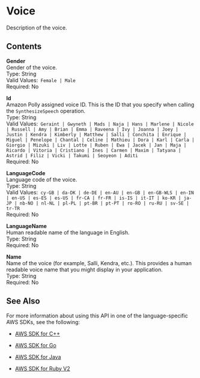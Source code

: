 # Voice<a name="API_Voice"></a>

Description of the voice\.

## Contents<a name="API_Voice_Contents"></a>

 **Gender**   
Gender of the voice\.  
Type: String  
Valid Values:` Female | Male`   
Required: No

 **Id**   
Amazon Polly assigned voice ID\. This is the ID that you specify when calling the `SynthesizeSpeech` operation\.  
Type: String  
Valid Values:` Geraint | Gwyneth | Mads | Naja | Hans | Marlene | Nicole | Russell | Amy | Brian | Emma | Raveena | Ivy | Joanna | Joey | Justin | Kendra | Kimberly | Matthew | Salli | Conchita | Enrique | Miguel | Penelope | Chantal | Celine | Mathieu | Dora | Karl | Carla | Giorgio | Mizuki | Liv | Lotte | Ruben | Ewa | Jacek | Jan | Maja | Ricardo | Vitoria | Cristiano | Ines | Carmen | Maxim | Tatyana | Astrid | Filiz | Vicki | Takumi | Seoyeon | Aditi`   
Required: No

 **LanguageCode**   
Language code of the voice\.  
Type: String  
Valid Values:` cy-GB | da-DK | de-DE | en-AU | en-GB | en-GB-WLS | en-IN | en-US | es-ES | es-US | fr-CA | fr-FR | is-IS | it-IT | ko-KR | ja-JP | nb-NO | nl-NL | pl-PL | pt-BR | pt-PT | ro-RO | ru-RU | sv-SE | tr-TR`   
Required: No

 **LanguageName**   
Human readable name of the language in English\.  
Type: String  
Required: No

 **Name**   
Name of the voice \(for example, Salli, Kendra, etc\.\)\. This provides a human readable voice name that you might display in your application\.  
Type: String  
Required: No

## See Also<a name="API_Voice_SeeAlso"></a>

For more information about using this API in one of the language\-specific AWS SDKs, see the following:

+  [AWS SDK for C\+\+](http://docs.aws.amazon.com/goto/SdkForCpp/polly-2016-06-10/Voice) 

+  [AWS SDK for Go](http://docs.aws.amazon.com/goto/SdkForGoV1/polly-2016-06-10/Voice) 

+  [AWS SDK for Java](http://docs.aws.amazon.com/goto/SdkForJava/polly-2016-06-10/Voice) 

+  [AWS SDK for Ruby V2](http://docs.aws.amazon.com/goto/SdkForRubyV2/polly-2016-06-10/Voice) 